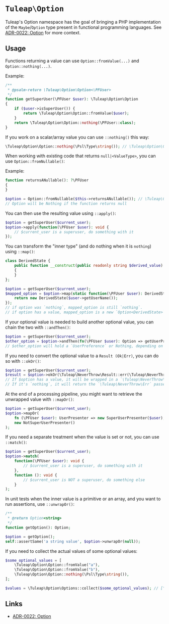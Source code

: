 # `Tuleap\Option`

Tuleap's Option namespace has the goal of bringing a PHP implementation of the `Maybe`/`Option` type present in functional
programming languages. See [ADR-0022: Option][0] for more context.

## Usage

Functions returning a value can use `Option::fromValue(...)` and `Option::nothing(...)`.

Example:

```php
/**
 * @psalm-return \Tuleap\Option\Option<\PFUser>
 */
function getSuperUser(\PFUser $user): \Tuleap\Option\Option
{
    if ($user->isSuperUser()) {
        return \Tuleap\Option\Option::fromValue($user);
    }
    return \Tuleap\Option\Option::nothing(\PFUser::class);
}
```

If you work on a scalar/array value you can use `::nothing()` this way:

```php
\Tuleap\Option\Option::nothing(\Psl\Type\string()); // \Tuleap\Option\Option<string>
```

When working with existing code that returns `null|<ValueType>`, you can use `Option::fromNullable()`:

Example:

```php
function returnsANullable(): ?\PFUser
{
}

$option = Option::fromNullable($this->returnsANullable()); // \Tuleap\Option\Option<\PFUser>
// Option will be Nothing if the function returns null
```

You can then use the resulting value using `::apply()`:

```php
$option = getSuperUser($current_user);
$option->apply(function(\PFUser $user): void {
    // $current_user is a superuser, do something with it
});
```

You can transform the "inner type" (and do nothing when it is `nothing`) using `::map()`:

```php
class DerivedState {
    public function __construct(public readonly string $derived_value)
    {
    }
};

$option = getSuperUser($current_user);
$mapped_option = $option->map(static function(\PFUser $user): DerivedState {
    return new DerivedState($user->getUserName());
});
// if option was `nothing`, mapped_option is still `nothing`.
// if option has a value, mapped_option is a new `Option<DerivedState>`.
```

If your optional value is needed to build another optional value, you can chain the two with `::andThen()`:

```php
$option = getSuperUser($current_user);
$other_option = $option->andThen(fn(\PFUser $user): Option => getUserPreference($user));
// $other_option will hold a `UserPreference` or Nothing, depending on the return of the function `getUserPreference`
```

If you need to convert the optional value to a `Result (Ok|Err)`, you can do so with `::okOr()`:

```php
$option = getSuperUser($current_user);
$result = $option->okOr(\Tuleap\NeverThrow\Result::err(\Tuleap\NeverThrow\Fault::fromMessage('Current user is not a super user')));
// If $option has a value, it will be wrapped in a `\Tuleap\NeverThrow\Ok`.
// If it's `nothing`, it will return the `\Tuleap\NeverThrow\Err` passed as parameter.
```

At the end of a processing pipeline, you might want to retrieve the unwrapped value with `::mapOr()`:

```php
$option = getSuperUser($current_user);
$option->mapOr(
    fn (\PFUser $user): UserPresenter => new SuperUserPresenter($user),
    new NotSuperUserPresenter()
);
```

If you need a separate treatment when the value is set or not, you can use `::match()`:

```php
$option = getSuperUser($current_user);
$option->match(
    function(\PFUser $user): void {
        // $current_user is a superuser, do something with it
    },
    function (): void {
        // $current_user is NOT a superuser, do something else
    }
);
```

In unit tests when the inner value is a primitive or an array, and you want to run assertions, use `::unwrapOr()`:

```php
/**
 * @return Option<string>
 */
function getOption(): Option;

$option = getOption();
self::assertSame('a string value', $option->unwrapOr(null));
```

If you need to collect the actual values of some optional values:

```php
$some_optional_values = [
    \Tuleap\Option\Option::fromValue("a"),
    \Tuleap\Option\Option::fromValue("b"),
    \Tuleap\Option\Option::nothing(\Psl\Type\string()),
];

$values = \Tuleap\Option\Options::collect($some_optional_values); // ["a", "b"]
```

## Links

* [ADR-0022: Option][0]

[0]: ../../../adr/0022-option.md
